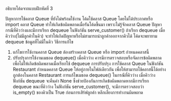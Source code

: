 อธิบายโค้ดจากแบบฝึกหัดที่ 3

ปัญหาการใช้คลาส Queue ที่ยังไม่พร้อมใช้งาน
โค้ดใช้คลาส Queue โดยไม่ได้ประกาศหรือ import คลาส Queue ทำให้เกิดข้อผิดพลาดเมื่อรันโค้ดขึ้นมา เพราะไม่รู้จักคลาส Queue
ปัญหากรณีที่คิวว่างและมีการเรียก dequeue
ในฟังก์ชัน serve_customer() ถ้าเรียก dequeue เมื่อคิวว่าง(ไม่มีลูกค้าในคิว) จะทำให้เกิดปัญหาหรือไม่สามารถนำลูกค้าออกจากคิวได้ 
โค้ดจะพยายาม dequeue ข้อมูลที่ไม่มีในคิว
วิธีการแก้ไข
1. แก้ไขการใช้งานคลาส Queue ต้องสร้างคลาส Queue หรือ import กำหนดคลาสนี้
2. ปรับปรุงการใช้งานเมธอด dequeue() เมื่อคิวว่าง ควรมีการตรวจสอบหรือจัดการข้อผิดพลาดเพื่อไม่ให้เกิดข้อผิดพลาดเมื่อเรียกใช้ dequeue
การปรับปรุง
การใช้คลาส Queue ในฟังก์ชัน Restaurant
กำหนดคลาส Queue ให้อยู่ภายในไฟล์เดียวกัน เพื่อให้สามารถใช้คลาสนี้ได้อย่างถูกต้องในคลาส Restaurant
การแก้ไขเมธอด dequeue() ในกรณีที่คิวว่าง
เมื่อคิวว่าง ฟังก์ชัน dequeue จะคืนค่า None ซึ่งช่วยป้องกันการเกิดข้อผิดพลาดหากมีการเรียก dequeue ขณะที่คิวว่าง
ในฟังก์ชัน serve_customer(), จะมีการตรวจสอบว่า is_empty() ของคิวเป็น True ก่อนการเสิร์ฟลูกค้า หลีกเลี่ยงการทำงานผิดพลาด